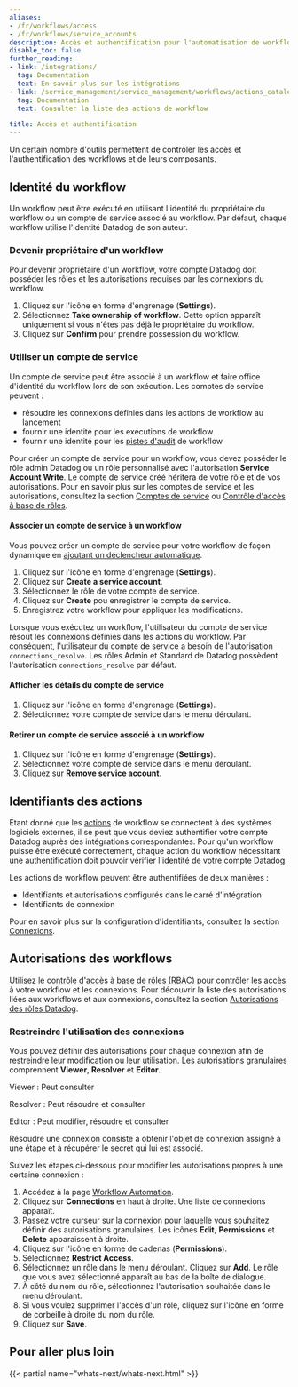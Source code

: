 ```yaml
---
aliases:
- /fr/workflows/access
- /fr/workflows/service_accounts
description: Accès et authentification pour l'automatisation de workflows
disable_toc: false
further_reading:
- link: /integrations/
  tag: Documentation
  text: En savoir plus sur les intégrations
- link: /service_management/service_management/workflows/actions_catalog
  tag: Documentation
  text: Consulter la liste des actions de workflow

title: Accès et authentification
---
```


Un certain nombre d'outils permettent de contrôler les accès et l'authentification des workflows et de leurs composants.

## Identité du workflow

Un workflow peut être exécuté en utilisant l'identité du propriétaire du workflow ou un compte de service associé au workflow. Par défaut, chaque workflow utilise l'identité Datadog de son auteur.

### Devenir propriétaire d'un workflow

<div class="alert alert-info">Pour devenir propriétaire d'un workflow, votre compte Datadog doit posséder les rôles et les autorisations requises par les connexions du workflow.</div>


1. Cliquez sur l'icône en forme d'engrenage (**Settings**).
1. Sélectionnez **Take ownership of workflow**. Cette option apparaît uniquement si vous n'êtes pas déjà le propriétaire du workflow.
1. Cliquez sur **Confirm** pour prendre possession du workflow.

### Utiliser un compte de service

Un compte de service peut être associé à un workflow et faire office d'identité du workflow lors de son exécution. Les comptes de service peuvent :
- résoudre les connexions définies dans les actions de workflow au lancement
- fournir une identité pour les exécutions de workflow
- fournir une identité pour les [pistes d'audit][1] de workflow

Pour créer un compte de service pour un workflow, vous devez posséder le rôle admin Datadog ou un rôle personnalisé avec l'autorisation **Service Account Write**. Le compte de service créé héritera de votre rôle et de vos autorisations. Pour en savoir plus sur les comptes de service et les autorisations, consultez la section [Comptes de service][2] ou [Contrôle d'accès à base de rôles][3].

#### Associer un compte de service à un workflow

Vous pouvez créer un compte de service pour votre workflow de façon dynamique en [ajoutant un déclencheur automatique][4].

1. Cliquez sur l'icône en forme d'engrenage (**Settings**).
1. Cliquez sur **Create a service account**.
1. Sélectionnez le rôle de votre compte de service.
1. Cliquez sur **Create** pou enregistrer le compte de service.
1. Enregistrez votre workflow pour appliquer les modifications.

Lorsque vous exécutez un workflow, l'utilisateur du compte de service résout les connexions définies dans les actions du workflow. Par conséquent, l'utilisateur du compte de service a besoin de l'autorisation `connections_resolve`. Les rôles Admin et Standard de Datadog possèdent l'autorisation `connections_resolve` par défaut.

#### Afficher les détails du compte de service

1. Cliquez sur l'icône en forme d'engrenage (**Settings**).
1. Sélectionnez votre compte de service dans le menu déroulant.

#### Retirer un compte de service associé à un workflow

1. Cliquez sur l'icône en forme d'engrenage (**Settings**).
1. Sélectionnez votre compte de service dans le menu déroulant.
1. Cliquez sur **Remove service account**.

## Identifiants des actions

Étant donné que les [actions][5] de workflow se connectent à des systèmes logiciels externes, il se peut que vous deviez authentifier votre compte Datadog auprès des intégrations correspondantes. Pour qu'un workflow puisse être exécuté correctement, chaque action du workflow nécessitant une authentification doit pouvoir vérifier l'identité de votre compte Datadog.

Les actions de workflow peuvent être authentifiées de deux manières :
- Identifiants et autorisations configurés dans le carré d'intégration
- Identifiants de connexion

Pour en savoir plus sur la configuration d'identifiants, consultez la section [Connexions][7].

## Autorisations des workflows

Utilisez le [contrôle d'accès à base de rôles (RBAC)][3] pour contrôler les accès à votre workflow et les connexions. Pour découvrir la liste des autorisations liées aux workflows et aux connexions, consultez la section [Autorisations des rôles Datadog][10].

### Restreindre l'utilisation des connexions

Vous pouvez définir des autorisations pour chaque connexion afin de restreindre leur modification ou leur utilisation. Les autorisations granulaires comprennent **Viewer**, **Resolver** et **Editor**.

Viewer
: Peut consulter

Resolver
: Peut résoudre et consulter

Editor
: Peut modifier, résoudre et consulter

Résoudre une connexion consiste à obtenir l'objet de connexion assigné à une étape et à récupérer le secret qui lui est associé.

Suivez les étapes ci-dessous pour modifier les autorisations propres à une certaine connexion :

1. Accédez à la page [Workflow Automation][9].
1. Cliquez sur **Connections** en haut à droite. Une liste de connexions apparaît.
1. Passez votre curseur sur la connexion pour laquelle vous souhaitez définir des autorisations granulaires. Les icônes **Edit**, **Permissions** et **Delete** apparaissent à droite.
1. Cliquez sur l'icône en forme de cadenas (**Permissions**).
1. Sélectionnez **Restrict Access**.
1. Sélectionnez un rôle dans le menu déroulant. Cliquez sur **Add**. Le rôle que vous avez sélectionné apparaît au bas de la boîte de dialogue.
1. À côté du nom du rôle, sélectionnez l'autorisation souhaitée dans le menu déroulant.
1. Si vous voulez supprimer l'accès d'un rôle, cliquez sur l'icône en forme de corbeille à droite du nom du rôle.
1. Cliquez sur **Save**.

## Pour aller plus loin

{{< partial name="whats-next/whats-next.html" >}}

[1]: /fr/account_management/audit_trail/#overview
[2]: /fr/account_management/org_settings/service_accounts/
[3]: /fr/account_management/rbac/
[4]: /fr/service_management/workflows/trigger/
[5]: /fr/service_management/workflows/actions_catalog/
[6]: /fr/integrations/
[7]: /fr/service_management/workflows/connections/
[8]: /fr/service_management/workflows/actions_catalog/generic_actions/
[9]: https://app.datadoghq.com/workflow
[10]: /fr/account_management/rbac/permissions/#workflows
